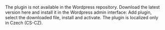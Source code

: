The plugin is not available in the Wordpress repository. Download the latest version here and install it in the Wordpress admin interface:
Add plugin, select the downloaded file, install and activate. The plugin is localized only in Czech (CS-CZ).
